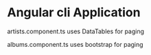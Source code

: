 # Angular cli Application

artists.component.ts uses DataTables for paging

albums.component.ts uses bootstrap for paging
